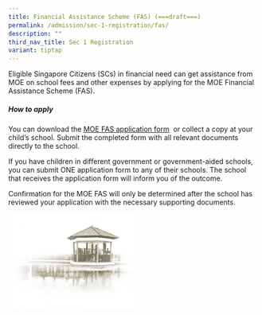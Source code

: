 ```yaml
---
title: Financial Assistance Scheme (FAS) (===draft===)
permalink: /admission/sec-1-registration/fas/
description: ""
third_nav_title: Sec 1 Registration
variant: tiptap
---
```

Eligible Singapore Citizens (SCs) in financial need can get assistance from MOE on school fees and other expenses by applying for the MOE Financial Assistance Scheme (FAS).<br>

##### **How to apply**<br>
You can download the [MOE FAS application form](https://www.moe.gov.sg/financial-matters/-/media/2a3bf498a09a4e7b9088d1a60f761c67.ashx) &nbsp;or collect a copy at your child’s school. Submit the completed form with all relevant documents directly to the school.

If you have children in different government or government-aided schools, you can submit ONE application form to any of their schools. The school that receives the application form will inform you of the outcome.

Confirmation for the MOE FAS will only be determined after the school has reviewed your application with the necessary supporting documents.



<img src="/images/pavilion.png" style="width:50%">